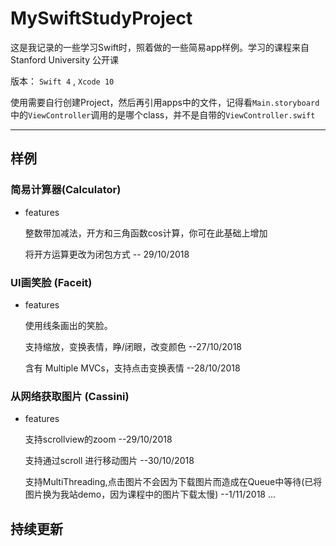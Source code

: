 # MySwiftStudyProject

这是我记录的一些学习Swift时，照着做的一些简易app样例。学习的课程来自 Stanford University 公开课

版本： ` Swift 4 ` , ` Xcode 10 `

使用需要自行创建Project，然后再引用apps中的文件，记得看` Main.storyboard `中的` ViewController `调用的是哪个class，并不是自带的` ViewController.swift `

---

## 样例
### 简易计算器(Calculator)
+ features

	整数带加减法，开方和三角函数cos计算，你可在此基础上增加

	将开方运算更改为闭包方式  -- 29/10/2018

### UI画笑脸  (Faceit)
+ features

	使用线条画出的笑脸。

	支持缩放，变换表情，睁/闭眼，改变颜色  --27/10/2018

	含有 Multiple MVCs，支持点击变换表情  --28/10/2018

### 从网络获取图片 (Cassini)
+ features

	支持scrollview的zoom --29/10/2018

	支持通过scroll 进行移动图片 --30/10/2018

	支持MultiThreading,点击图片不会因为下载图片而造成在Queue中等待(已将图片换为我站demo，因为课程中的图片下载太慢) --1/11/2018
...

持续更新
---


